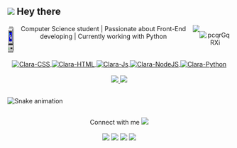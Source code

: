 ## <img src=https://github.com/TheDudeThatCode/TheDudeThatCode/blob/master/Assets/Hi.gif width="28"> Hey there 

<div align="center" style="display: flex">
  <img src=https://raw.githubusercontent.com/TheDudeThatCode/TheDudeThatCode/master/Assets/PC.gif width="15"> Computer Science student | Passionate about Front-End developing | Currently working with Python <img src=https://raw.githubusercontent.com/TheDudeThatCode/TheDudeThatCode/master/Assets/powerup.gif width="15"> <br><br>
  
   ![pcqrGqRXi](https://user-images.githubusercontent.com/71668698/189731939-abc9e4f9-7623-47b4-b1c3-a8d721678268.gif)
   
</div>

<div align="center" style="display: inline_block"><br>
  <a href="https://www.youtube.com/watch?v=dQw4w9WgXcQ">
    <img align="center" alt="Clara-CSS" src="https://img.shields.io/badge/CSS3-1572B6?style=for-the-badge&logo=css3&logoColor=black&color=pink">
    <img align="center" alt="Clara-HTML" src="https://img.shields.io/badge/HTML5-E34F26?style=for-the-badge&logo=html5&logoColor=black&color=pink">
    <img align="center" alt="Clara-Js" src="https://img.shields.io/badge/JavaScript-F7DF1E?style=for-the-badge&logo=javascript&logoColor=black&color=pink">
    <img align="center" alt="Clara-NodeJS" src="https://img.shields.io/badge/Node.js-43853D?style=for-the-badge&logo=node.js&logoColor=black&color=pink">
    <img align="center" alt="Clara-Python" src="https://img.shields.io/badge/Python-FFD43B?style=for-the-badge&logo=python&logoColor=black&color=pink">
  </a>
</div>
<br>

<div align="center">
  <a href="https://github.com/clairos">
    <img height="150em" src="https://github-readme-stats.vercel.app/api?username=clairos&show_icons=true&theme=dracula&hide=contribs,issues"/>
    <img height="150em" src="https://github-readme-stats.vercel.app/api/top-langs/?username=clairos&layout=compact&langs_count=6&theme=dracula"/>
  </a>
</div>

##

![Snake animation](https://github.com/clairos/clairos/blob/output/github-contribution-grid-snake.svg)

##

<div align="center">Connect with me <img src="https://github.com/TheDudeThatCode/TheDudeThatCode/blob/master/Assets/Handshake.gif" height="32px"></div>
<br>
<div align="center"> 
  <a href=""><img src="https://img.shields.io/badge/LinkedIn-0077B5?style=for-the-badge&logo=linkedin&logoColor=black&color=pink"></a>
  <a href="mailto:aclarabrusa@gmail.com"><img src="https://img.shields.io/badge/-Gmail-%23333?style=for-the-badge&logo=gmail&logoColor=black&color=pink" target="_blank"></a>
  <a href="https://instagram.com/claeruh" target="_blank"><img src="https://img.shields.io/badge/-Instagram-%23E4405F?style=for-the-badge&logo=instagram&logoColor=black&color=pink" target="_blank"></a>
  <a href="https://open.spotify.com/user/xuekkld08hrqufar221luzcm7?si=93cc99bdb9944fb5"><img src="https://img.shields.io/badge/Spotify-1ED760?&style=for-the-badge&logo=spotify&logoColor=black&color=pink" target="_blank"></a>
</div>
